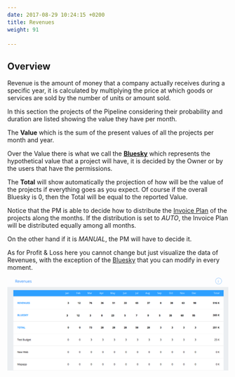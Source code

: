 ```yaml
---
date: 2017-08-29 10:24:15 +0200
title: Revenues
weight: 91

---
```

## Overview

Revenue is the amount of money that a company actually receives during a specific year, it is calculated by multiplying the price at which goods or services are sold by the number of units or amount sold.

In this section the projects of the Pipeline considering their probability and duration are listed showing the value they have per month.

The **Value** which is the sum of the present values of all the projects per month and year.

Over the Value there is what we call the **[Bluesky](http://support.wethod.com/glossary/index/#bluesky)** which represents the hypothetical value that a project will have, it is decided by the Owner or by the users that have the permissions.

The **Total** will show automatically the projection of how will be the value of the projects if everything goes as you expect. Of course if the overall Bluesky is 0, then the Total will be equal to the reported Value.

Notice that the PM is able to decide how to distribute the [Invoice Plan](http://support.wethod.com/pipeline/index/#invoice-plan) of the projects along the months. If the distribution is set to *AUTO*, the Invoice Plan will be distributed equally among all months.

On the other hand if it is *MANUAL*, the PM will have to decide it.

As for Profit & Loss here you cannot change but just visualize the data of Revenues, with the exception of the [Bluesky](http://support.wethod.com/glossary/index/#bluesky) that you can modify in every moment.

![](/uploads/2017/08/29/Reveues%20.png)